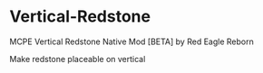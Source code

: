 # Vertical-Redstone
MCPE Vertical Redstone Native Mod [BETA]
by Red Eagle Reborn

Make redstone placeable on vertical
